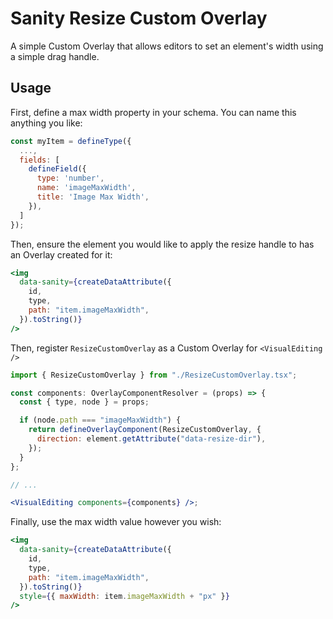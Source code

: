 # Sanity Resize Custom Overlay

A simple Custom Overlay that allows editors to set an element's width using a simple drag handle.

## Usage

First, define a max width property in your schema. You can name this anything you like:

```js
const myItem = defineType({
  ...,
  fields: [
    defineField({
      type: 'number',
      name: 'imageMaxWidth',
      title: 'Image Max Width',
    }),
  ]
});
```

Then, ensure the element you would like to apply the resize handle to has an Overlay created for it:

```jsx
<img
  data-sanity={createDataAttribute({
    id,
    type,
    path: "item.imageMaxWidth",
  }).toString()}
/>
```

Then, register `ResizeCustomOverlay` as a Custom Overlay for `<VisualEditing />`

```jsx
import { ResizeCustomOverlay } from "./ResizeCustomOverlay.tsx";

const components: OverlayComponentResolver = (props) => {
  const { type, node } = props;

  if (node.path === "imageMaxWidth") {
    return defineOverlayComponent(ResizeCustomOverlay, {
      direction: element.getAttribute("data-resize-dir"),
    });
  }
};

// ...

<VisualEditing components={components} />;
```

Finally, use the max width value however you wish:

```jsx
<img
  data-sanity={createDataAttribute({
    id,
    type,
    path: "item.imageMaxWidth",
  }).toString()}
  style={{ maxWidth: item.imageMaxWidth + "px" }}
/>
```
